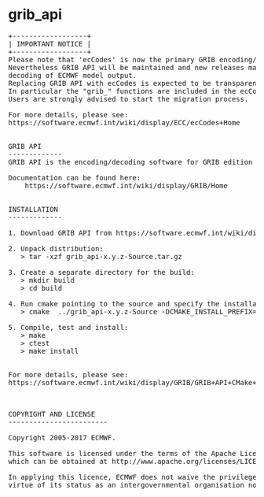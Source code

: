 # grib_api
<pre>
+------------------+
| IMPORTANT NOTICE |
+------------------+
Please note that 'ecCodes' is now the primary GRIB encoding/decoding package used at ECMWF.
Nevertheless GRIB API will be maintained and new releases made publicly available to support
decoding of ECMWF model output.
Replacing GRIB API with ecCodes is expected to be transparent for current GRIB API users.
In particular the "grib_" functions are included in the ecCodes library.
Users are strongly advised to start the migration process.

For more details, please see:
https://software.ecmwf.int/wiki/display/ECC/ecCodes+Home


GRIB API
-------------
GRIB API is the encoding/decoding software for GRIB edition 1 and 2 developed at ECMWF.

Documentation can be found here:
    https://software.ecmwf.int/wiki/display/GRIB/Home


INSTALLATION
-------------

1. Download GRIB API from https://software.ecmwf.int/wiki/display/GRIB/Releases

2. Unpack distribution:
   > tar -xzf grib_api-x.y.z-Source.tar.gz

3. Create a separate directory for the build:
   > mkdir build
   > cd build

4. Run cmake pointing to the source and specify the installation location:
   > cmake  ../grib_api-x.y.z-Source -DCMAKE_INSTALL_PREFIX=/path/to/where/you/install/gribapi

5. Compile, test and install:
   > make
   > ctest
   > make install


For more details, please see:
https://software.ecmwf.int/wiki/display/GRIB/GRIB+API+CMake+installation



COPYRIGHT AND LICENSE
------------------------

Copyright 2005-2017 ECMWF.

This software is licensed under the terms of the Apache Licence Version 2.0
which can be obtained at http://www.apache.org/licenses/LICENSE-2.0.

In applying this licence, ECMWF does not waive the privileges and immunities granted to it by
virtue of its status as an intergovernmental organisation nor does it submit to any jurisdiction.
</pre>

